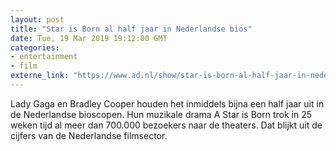 ```yaml
---
layout: post
title: "Star is Born al half jaar in Nederlandse bios"
date: Tue, 19 Mar 2019 19:12:00 GMT
categories: 
- entertainment 
- film 
externe_link: "https://www.ad.nl/show/star-is-born-al-half-jaar-in-nederlandse-bios~af11d695/"
---
```


Lady Gaga en Bradley Cooper houden het inmiddels bijna een half jaar uit in de Nederlandse bioscopen. Hun muzikale drama A Star is Born trok in 25 weken tijd al meer dan 700.000 bezoekers naar de theaters. Dat blijkt uit de cijfers van de Nederlandse filmsector.
